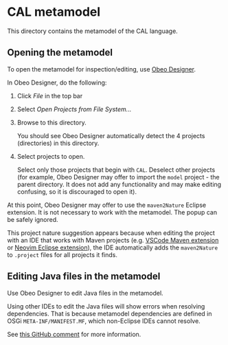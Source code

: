 # CAL metamodel

This directory contains the metamodel of the CAL language.

## Opening the metamodel

To open the metamodel for inspection/editing, use [Obeo
Designer](https://www.obeodesigner.com/en/).

In Obeo Designer, do the following:

1. Click _File_ in the top bar
2. Select _Open Projects from File System..._
3. Browse to this directory.

   You should see Obeo Designer automatically detect the 4 projects
   (directories) in this directory.

4. Select projects to open.

   Select only those projects that begin with `CAL`.
   Deselect other projects (for example, Obeo Designer may offer to import the
   `model` project - the parent directory. It does not add any functionality
   and may make editing confusing, so it is discouraged to open it).

At this point, Obeo Designer may offer to use the `maven2Nature` Eclipse
extension. It is not necessary to work with the metamodel. The popup can be
safely ignored.

This project nature suggestion appears because when editing the project with an
IDE that works with Maven projects (e.g. [VSCode Maven
extension](https://marketplace.visualstudio.com/items?itemName=vscjava.vscode-maven)
or [Neovim Eclipse extension](https://github.com/mfussenegger/nvim-jdtls)), the
IDE automatically adds the `maven2Nature` to `.project` files for all projects
it finds.

## Editing Java files in the metamodel

Use Obeo Designer to edit Java files in the metamodel.

Using other IDEs to edit the Java files will show errors when resolving
dependencies. That is because metamodel dependencies are defined in OSGi
`META-INF/MANIFEST.MF`, which non-Eclipse IDEs cannot resolve.

See [this GitHub
comment](https://github.com/eclipse-sirius/sirius-web/issues/36#issuecomment-938570106)
for more information.

<!-- vim: set tw=80: -->
